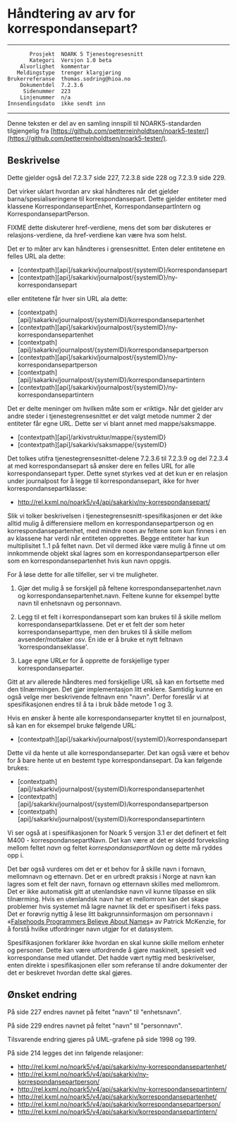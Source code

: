 Håndtering av arv for korrespondansepart?
=========================================

 ------------------  ---------------------------------
           Prosjekt  NOARK 5 Tjenestegresesnitt
           Kategori  Versjon 1.0 beta
        Alvorlighet  kommentar
       Meldingstype  trenger klargjøring
    Brukerreferanse  thomas.sodring@hioa.no
        Dokumentdel  7.2.3.6
         Sidenummer  223
        Linjenummer  n/a
    Innsendingsdato  ikke sendt inn
 ------------------  ---------------------------------

Denne teksten er del av en samling innspill til NOARK5-standarden
tilgjengelig fra
[https://github.com/petterreinholdtsen/noark5-tester/](https://github.com/petterreinholdtsen/noark5-tester/).

Beskrivelse
-----------

Dette gjelder også del 7.2.3.7 side 227, 7.2.3.8 side 228 og 7.2.3.9
side 229.

Det virker uklart hvordan arv skal håndteres når det gjelder
barna/spesialiseringene til korrespondansepart.  Dette gjelder
entiteter med klassene KorrespondansepartEnhet,
KorrespondansepartIntern og KorrespondansepartPerson.

FIXME dette diskuterer href-verdiene, mens det som bør diskuteres er
relasjons-verdiene, da href-verdiene kan være hva som helst.

Det er to måter arv kan håndteres i grensesnittet. Enten deler
entitetene en felles URL ala dette:

 * [contextpath][api]/sakarkiv/journalpost/{systemID}/korrespondansepart
 * [contextpath][api]/sakarkiv/journalpost/{systemID}/ny-korrespondansepart

eller entitetene får hver sin URL ala dette:

 * [contextpath][api]/sakarkiv/journalpost/{systemID}/korrespondansepartenhet
 * [contextpath][api]/sakarkiv/journalpost/{systemID}/ny-korrespondansepartenhet
 * [contextpath][api]/sakarkiv/journalpost/{systemID}/korrespondansepartperson
 * [contextpath][api]/sakarkiv/journalpost/{systemID}/ny-korrespondansepartperson
 * [contextpath][api]/sakarkiv/journalpost/{systemID}/korrespondansepartintern
 * [contextpath][api]/sakarkiv/journalpost/{systemID}/ny-korrespondansepartintern

Det er delte meninger om hvilken måte som er «riktig».  Når det
gjelder arv andre steder i tjenestegrensesnittet er det valgt metode
nummer 2 der entiteter får egne URL.  Dette ser vi blant annet med
mappe/saksmappe.

 * [contextpath][api]/arkivstruktur/mappe/{systemID}
 * [contextpath][api]/sakarkiv/saksmappe/{systemID}

Det tolkes utifra tjenestegrensesnittet-delene 7.2.3.6 til 7.2.3.9 og
del 7.2.3.4 at med korrespondansepart så ønsker dere en felles URL for
alle korrespondansepart typer. Dette synet styrkes ved at det kun er en
relasjon under journalpost for å legge til korrespondansepart, ikke
for hver korrespondansepartklasse:

 * http://rel.kxml.no/noark5/v4/api/sakarkiv/ny-korrespondansepart/

Slik vi tolker beskrivelsen i tjenestegrensesnitt-spesifikasjonen er
det ikke alltid mulig å differensiere mellom en
korrespondansepartperson og en korrespondansepartenhet, med mindre
noen av feltene som kun finnes i en av klassene har verdi når
entiteten opprettes.  Begge entiteter har kun multiplisitet 1..1 på
feltet navn.  Det vil dermed ikke være mulig å finne ut om innkommende
objekt skal lagres som en korrespondansepartperson eller som en
korrespondansepartenhet hvis kun navn oppgis.

For å løse dette for alle tilfeller, ser vi tre muligheter.

1. Gjør det mulig å se forskjell på feltene
   korrespondansepartenhet.navn og korrespondansepartenhet.navn.
   Feltene kunne for eksempel bytte navn til enhetsnavn og personnavn.

2. Legg til et felt i korrespondansepart som kan brukes til å skille
   mellom korrespondansepartklassene. Det er et felt der som heter
   korrespondanseparttype, men den brukes til å skille mellom
   avsender/mottaker osv.  En ide er å bruke et nytt feltnavn
   'korrespondanseklasse'.

3. Lage egne URLer for å opprette de forskjellige typer
   korrespondanseparter.

Gitt at arv allerede håndteres med forskjellige URL så kan en
fortsette med den tilnærmingen. Det gjør implementasjon litt enklere.
Samtidig kunne en også velge mer beskrivende feltnavn enn "navn".
Derfor foreslår vi at spesifikasjonen endres til å ta i bruk både
metode 1 og 3.

Hvis en ønsker å hente alle korrespondanseparter knyttet til en
journalpost, så kan en for eksempel bruke følgende URL:

 * [contextpath][api]/sakarkiv/journalpost/{systemID}/korrespondansepart

Dette vil da hente ut alle korrespondanseparter. Det kan også være et
behov for å bare hente ut en bestemt type korrespondansepart. Da kan
følgende brukes:

 * [contextpath][api]/sakarkiv/journalpost/{systemID}/korrespondansepartenhet
 * [contextpath][api]/sakarkiv/journalpost/{systemID}/korrespondansepartperson
 * [contextpath][api]/sakarkiv/journalpost/{systemID}/korrespondansepartintern

Vi ser også at i spesifikasjonen for Noark 5 versjon 3.1 er det
definert et felt M400 - korrespondansepartNavn.  Det kan være at det
er skjedd forveksling mellom feltet _navn_ og feltet
_korrespondansepartNavn_ og dette må ryddes opp i.

Det bør også vurderes om det er et behov for å skille navn i fornavn,
mellomnavn og etternavn. Det er en urbredt praksis i Norge at navn kan
lagres som et felt der navn, fornavn og etternavn skilles med
mellomrom. Det er ikke automatisk gitt at utenlandske navn vil kunne
tilpasse en slik tilnærming. Hvis en utenlandsk navn har et mellomrom
kan det skape problemer hvis systemet må lagre navnet lik det er
spesifisert i feks pass.  Det er forøvrig nyttig å lese litt
bakgrunnsinformasjon om personnavn i «[Falsehoods Programmers Believe
About
Names](http://www.kalzumeus.com/2010/06/17/falsehoods-programmers-believe-about-names/)»
av Patrick McKenzie, for å forstå hvilke utfordringer navn utgjør for
et datasystem.

Spesifikasjonen forklarer ikke hvordan en skal kunne skille mellom
enheter og personer.  Dette kan være utfordrende å gjøre maskinelt,
spesielt ved korrespondanse med utlandet.  Det hadde vært nyttig med
beskrivelser, enten direkte i spesifikasjonen eller som referanse til
andre dokumenter der det er beskrevet hvordan dette skal gjøres.

Ønsket endring
--------------

På side 227 endres navnet på feltet "navn" til "enhetsnavn".

På side 229 endres navnet på feltet "navn" til "personnavn".

Tilsvarende endring gjøres på UML-grafene på side 1998 og 199.

På side 214 legges det inn følgende relasjoner:

 * http://rel.kxml.no/noark5/v4/api/sakarkiv/ny-korrespondansepartenhet/
 * http://rel.kxml.no/noark5/v4/api/sakarkiv/ny-korrespondansepartperson/
 * http://rel.kxml.no/noark5/v4/api/sakarkiv/ny-korrespondansepartintern/
 * http://rel.kxml.no/noark5/v4/api/sakarkiv/korrespondansepartenhet/
 * http://rel.kxml.no/noark5/v4/api/sakarkiv/korrespondansepartperson/
 * http://rel.kxml.no/noark5/v4/api/sakarkiv/korrespondansepartintern/
